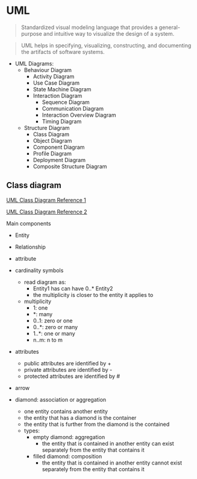 # UML

> Standardized visual modeling language that provides a general-purpose and intuitive way to visualize the design of a system.

> UML helps in specifying, visualizing, constructing, and documenting the artifacts of software systems.

- UML Diagrams:
  - Behaviour Diagram
    - Activity Diagram
    - Use Case Diagram
    - State Machine Diagram
    - Interaction Diagram
      - Sequence Diagram
      - Communication Diagram
      - Interaction Overview Diagram
      - Timing Diagram
  - Structure Diagram
    - Class Diagram
    - Object Diagram
    - Component Diagram
    - Profile Diagram
    - Deployment Diagram
    - Composite Structure Diagram

## Class diagram

[UML Class Diagram Reference 1](https://www.visual-paradigm.com/guide/uml-unified-modeling-language/uml-class-diagram-tutorial/)

[UML Class Diagram Reference 2](https://learn.microsoft.com/previous-versions/visualstudio/visual-studio-2015/modeling/uml-class-diagrams-reference)

Main components
- Entity
- Relationship
- attribute

- cardinality symbols
  - read diagram as:
    - Entity1 has can have 0..* Entity2
    - the multiplicity is closer to the entity it applies to
  - multiplicity
    - 1: one
    - *: many
    - 0..1: zero or one
    - 0..*: zero or many
    - 1..*: one or many
    - n..m: n to m

- attributes
  - public attributes are identified by +
  - private attributes are identified by -
  - protected attributes are identified by #

- arrow
- diamond: association or aggregation
  - one entity contains another entity
  - the entity that has a diamond is the container
  - the entity that is further from the diamond is the contained
  - types:
    - empty diamond: aggregation
      - the entity that is contained in another entity can exist separately from the entity that contains it
    - filled diamond: composition
      - the entity that is contained in another entity cannot exist separately from the entity that contains it
